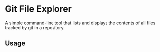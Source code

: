 # Git File Explorer

A simple command-line tool that lists and displays the contents of all files tracked by git in a repository.

## Usage

